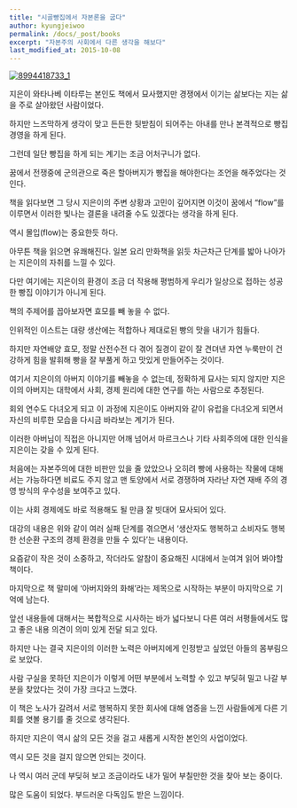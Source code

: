 ```yaml
---
title: "시골빵집에서 자본론을 굽다"
author: kyungjeiwoo
permalink: /docs/_post/books
excerpt: "자본주의 사회에서 다른 생각을 해보다"
last_modified_at: 2015-10-08
---
```



<a href="https://i0.wp.com/kjwoo.com/oh/wp-content/uploads/2015/10/8994418733_1.jpg" data-rel="lightbox-0" title=""><img class="alignnone size-full wp-image-7" src="https://i0.wp.com/kjwoo.com/oh/wp-content/uploads/2015/10/8994418733_1.jpg?resize=200%2C276" alt="8994418733_1" data-recalc-dims="1" /></a>

지은이 와타나베 이타루는 본인도 책에서 묘사했지만 경쟁에서 이기는 삶보다는 지는 삶을 주로 살아왔던 사람이었다.

하지만 느즈막하게 생각이 맞고 든든한 뒷받침이 되어주는 아내를 만나 본격적으로 빵집 경영을 하게 된다.

그런데 일단 빵집을 하게 되는 계기는 조금 어처구니가 없다.

꿈에서 전쟁중에 군의관으로 죽은 할아버지가 빵집을 해야한다는 조언을 해주었다는 것인다.

책을 읽다보면 그 당시 지은이의 주변 상황과 고민이 깊어지면 이것이 꿈에서 &#8220;flow&#8221;를 이루면서 이러한 빛나는 결론을 내려줄 수도 있겠다는 생각을 하게 된다.

역시 몰입(flow)는 중요한듯 하다.

아무튼 책을 읽으면 유쾌해진다. 일본 요리 만화책을 읽듯 차근차근 단계를 밟아 나아가는 지은이의 자취를 느낄 수 있다.

다만 여기에는 지은이의 환경이 조금 더 작용해 평범하게 우리가 일상으로 접하는 성공한 빵집 이야기가 아니게 된다.

책의 주제어를 꼽아보자면 효모를 빼 놓을 수 없다.

인위적인 이스트는 대량 생산에는 적합하나 제대로된 빵의 맛을 내기가 힘들다.

하지만 자연배양 효모, 정말 산전수전 다 겪어 질경이 같이 잘 견뎌낸 자연 누룩만이 건강하게 힘을 발휘해 빵을 잘 부풀게 하고 맛있게 만들어주는 것이다.

여기서 지은이의 아버지 이야기를 빼놓을 수 없는데, 정확하게 묘사는 되지 않지만 지은이의 아버지는 대학에서 사회, 경제 원리에 대한 연구를 하는 사람으로 추정된다.

회외 연수도 다녀오게 되고 이 과정에 지은이도 아버지와 같이 유럽을 다녀오게 되면서 자신의 비루한 모습을 다시금 바라보는 계기가 된다.

이러한 아버님이 직접은 아니지만 어깨 넘어서 마르크스나 기타 사회주의에 대한 인식을 지은이는 갖을 수 있게 된다.

처음에는 자본주의에 대한 비판만 있을 줄 았았으나 오히려 빵에 사용하는 작물에 대해서는 가능하다면 비료도 주지 않고 맨 토양에서 서로 경쟁하며 자라난 자연 재배 주의 경영 방식의 우수성을 보여주고 있다.

이는 사회 경제에도 바로 적용해도 될 만큼 잘 빗대어 묘사되어 있다.

대강의 내용은 위와 같이 여러 실패 단계를 겪으면서 &#8216;생산자도 행복하고 소비자도 행복한 선순환 구조의 경제 환경을 만들 수 있다&#8217;는 내용이다.

요즘같이 작은 것이 소중하고, 작더라도 알참이 중요해진 시대에서 눈여겨 읽어 봐야할 책이다.

마지막으로 책 말미에 &#8216;아버지와의 화해&#8217;라는 제목으로 시작하는 부분이 마지막으로 기억에 남는다.

앞선 내용들에 대해서는 복합적으로 시사하는 바가 넓다보니 다른 여러 서평들에서도 많고 좋은 내용 의견이 의미 있게 전달 되고 있다.

하지만 나는 결국 지은이의 이러한 노력은 아버지에게 인정받고 싶었던 아들의 몸부림으로 보았다.

사람 구실을 못하던 지은이가 이렇게 어떤 부분에서 노력할 수 있고 부딪혀 밀고 나갈 부분을 찾았다는 것이 가장 크다고 느꼈다.

이 책은 노사가 갈려서 서로 행복하지 못한 회사에 대해 염증을 느낀 사람들에게 다른 기회를 엿볼 용기를 줄 것으로 생각된다.

하지만 지은이 역시 삶의 모든 것을 걸고 새롭게 시작한 본인의 사업이었다.

역시 모든 것을 걸지 않으면 안되는 것이다.

나 역시 여러 군데 부딪혀 보고 조금이라도 내가 밀어 부칠만한 것을 찾아 보는 중이다.

많은 도움이 되었다. 부드러운 다독임도 받은 느낌이다.
